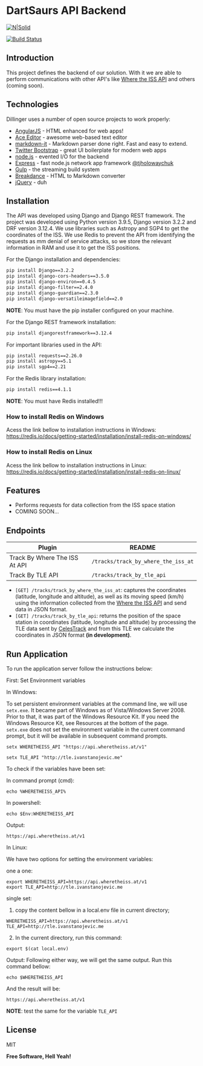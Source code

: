 # DartSaurs API Backend

[![N|Solid](https://cldup.com/dTxpPi9lDf.thumb.png)](https://nodesource.com/products/nsolid)

[![Build Status](https://travis-ci.org/joemccann/dillinger.svg?branch=master)](https://travis-ci.org/joemccann/dillinger)

## Introduction

This project defines the backend of our solution. With it we are able to perform communications with other API's like [Where the ISS API](https://wheretheiss.at/w/developer) and others (coming soon).

## Technologies

Dillinger uses a number of open source projects to work properly:

- [AngularJS] - HTML enhanced for web apps!
- [Ace Editor] - awesome web-based text editor
- [markdown-it] - Markdown parser done right. Fast and easy to extend.
- [Twitter Bootstrap] - great UI boilerplate for modern web apps
- [node.js] - evented I/O for the backend
- [Express] - fast node.js network app framework [@tjholowaychuk]
- [Gulp] - the streaming build system
- [Breakdance](https://breakdance.github.io/breakdance/) - HTML
to Markdown converter
- [jQuery] - duh

## Installation

The API was developed using Django and Django REST framework. The project was developed using Python version 3.9.5, Django version 3.2.2 and DRF version 3.12.4. We use libraries such as Astropy and SGP4 to get the coordinates of the ISS. We use Redis to prevent the API from identifying the requests as mm denial of service attacks, so we store the relevant information in RAM and use it to get the ISS positions.

For the Django installation and dependencies:

```sh
pip install Django==3.2.2
pip install django-cors-headers==3.5.0
pip install django-environ==0.4.5
pip install django-filter==2.4.0
pip install django-guardian==2.3.0
pip install django-versatileimagefield==2.0
```
**NOTE**: You must have the pip installer configured on your machine.

For the Django REST framework installation:
```sh
pip install djangorestframework==3.12.4
```
For important libraries used in the API:
```sh
pip install requests==2.26.0
pip install astropy==5.1
pip install sgp4==2.21
```

For the Redis library installation:
```sh
pip install redis==4.1.1
```

**NOTE**: You must have Redis installed!!!

### How to install Redis on Windows

Acess the link bellow to installation instructions in Windows:
https://redis.io/docs/getting-started/installation/install-redis-on-windows/

### How to install Redis on Linux

Acess the link bellow to installation instructions in Linux:
https://redis.io/docs/getting-started/installation/install-redis-on-linux/

## Features

- Performs requests for data collection from the ISS space station
- COMING SOON...

## Endpoints

| Plugin | README |
| ------ | ------ |
| Track By Where The ISS At API | `/tracks/track_by_where_the_iss_at` |
| Track By TLE API | `/tracks/track_by_tle_api` |

- `[GET] /tracks/track_by_where_the_iss_at`: captures the coordinates (latitude, longitude and altitude), as well as its moving speed (km/h) using the information collected from the [Where the ISS API](https://wheretheiss.at/w/developer) and send data in JSON format.
- `[GET] /tracks/track_by_tle_api`: returns the position of the space station in coordinates (latitude, longitude and altitude) by processing the TLE data sent by [CelesTrack](https://celestrak.org/) and from this TLE we calculate the coordinates in JSON format **(in development)**.

## Run Application

To run the application server follow the instructions below:

First: Set Environment variables

In Windows:

To set persistent environment variables at the command line, we will use `setx.exe`. It became part of Windows as of Vista/Windows Server 2008. Prior to that, it was part of the Windows Resource Kit. If you need the Windows Resource Kit, see Resources at the bottom of the page.  
`setx.exe` does not set the environment variable in the current command prompt, but it will be available in subsequent command prompts.
```
setx WHERETHEISS_API "https://api.wheretheiss.at/v1"
```
```
setx TLE_API "http://tle.ivanstanojevic.me"
```
To check if the variables have been set:

In command prompt (cmd):
```
echo %WHERETHEISS_API%
```
In powershell:
```
echo $Env:WHERETHEISS_API
```
Output:
```
https://api.wheretheiss.at/v1
```

In Linux:

We have two options for setting the environment variables:

one a one:
```
export WHERETHEISS_API=https://api.wheretheiss.at/v1
export TLE_API=http://tle.ivanstanojevic.me
```
single set:

1. copy the content bellow in a local.env file in current directory;
``` 
WHERETHEISS_API=https://api.wheretheiss.at/v1
TLE_API=http://tle.ivanstanojevic.me
```
2. In the current directory, run this command:
```
export $(cat local.env)
```

Output:
Following either way, we will get the same output. Run this command bellow:
```
echo $WHERETHEISS_API
```
And the result will be:
```
https://api.wheretheiss.at/v1
```
**NOTE**: test the same for the variable `TLE_API`

## License

MIT

**Free Software, Hell Yeah!**

[//]: # (These are reference links used in the body of this note and get stripped out when the markdown processor does its job. There is no need to format nicely because it shouldn't be seen. Thanks SO - http://stackoverflow.com/questions/4823468/store-comments-in-markdown-syntax)

[dill]: <https://github.com/joemccann/dillinger>
   [git-repo-url]: <https://github.com/joemccann/dillinger.git>
   [john gruber]: <http://daringfireball.net>
   [df1]: <http://daringfireball.net/projects/markdown/>
   [markdown-it]: <https://github.com/markdown-it/markdown-it>
   [Ace Editor]: <http://ace.ajax.org>
   [node.js]: <http://nodejs.org>
   [Twitter Bootstrap]: <http://twitter.github.com/bootstrap/>
   [jQuery]: <http://jquery.com>
   [@tjholowaychuk]: <http://twitter.com/tjholowaychuk>
   [express]: <http://expressjs.com>
   [AngularJS]: <http://angularjs.org>
   [Gulp]: <http://gulpjs.com>

   [PlDb]: <https://github.com/joemccann/dillinger/tree/master/plugins/dropbox/README.md>
   [PlGh]: <https://github.com/joemccann/dillinger/tree/master/plugins/github/README.md>
   [PlGd]: <https://github.com/joemccann/dillinger/tree/master/plugins/googledrive/README.md>
   [PlOd]: <https://github.com/joemccann/dillinger/tree/master/plugins/onedrive/README.md>
   [PlMe]: <https://github.com/joemccann/dillinger/tree/master/plugins/medium/README.md>
   [PlGa]: <https://github.com/RahulHP/dillinger/blob/master/plugins/googleanalytics/README.md>
